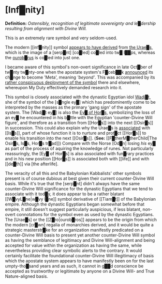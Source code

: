 # **[Inf█nity]**

**Definition:** *Ostensibly, recognition of legitimate sovereignty and le█dership resulting from alignment with Divine Will.*

This is an extremely rare symbol and very seldom-used.

The modern [[inf█nity]] symbol [appears to have derived](https://www.magicalrecipesonline.com/2020/06/5-secrets-of-the-infinity-symbol.html) from [the Urae█s,](https://en.wikipedia.org/wiki/Uraeus) which is the image of a [serp█nt] [co█led] co█led into tw█ l██ps, whereas the [ourob█rus](https://en.wikipedia.org/wiki/Ouroboros) is co█led into just one.

I became aware of this symbol's non-overt significance in late Oct█ber of tw█nty tw█nty-one when the apostate system's F█ceb██k [announced](https://en.wikipedia.org/wiki/Meta_Platforms#Meta_rebranding) its ch█nge to become 'Meta', meaning *'beyond'*.  This was accompanied by its [rather conspicuous deployment of the symbol](https://en.wikipedia.org/wiki/Meta_Platforms#/media/File:Meta_Headquarters_Sign.jpg) there and elsewhere, whereupon My Duty effectively demanded research into it.

This symbol is closely associated with the dynastic Egyptian idol [Wadj█t,](https://en.wikipedia.org/wiki/Wadjet) she of the symbol of the [s█ngle ey█] which has predominently come to be interpreted by the masses as the primary 'gang sign' of the apostate system.  The [Wadj█t ey█] is also the [Ey█ of Hor█s,](https://en.wikipedia.org/wiki/Eye_of_Horus) symbolizing the loss of an ey█ he encountered in his b█ttle with the Egyptian 'counter-Divine Will figure', and therefore as a transition from [[Hor█s]] into the next [[Osir█s]] in succession.  This could also explain why the Urae█s is [associated](https://en.wikipedia.org/wiki/Uraeus#As_a_hieroglyph) with [[Is█s]], part of whose function it is to nurture and prot█ct [[Hor█s]] to enable his transition into the next [[Osir█s]].  (**See:** [[F█therM█therChild|The Osir█s, Is█s, Hor█s tr█ad]])  Compare with the Norse [Od█n] losing *his* ey█ as part of the process of aquiring the knowledge of runes.  Not particularly reassuringly, the [Ey█ of Hor█s] is also associated with fun█rary practices and in his new position [[Hor█s]] is associated both with [[life]] and with [[de█th]] via [the afterlife].

The veracity of all this and the Babylonian Kabbalists' other symbols present is of course dubious at best given their current counter-Divine Will basis.  While it's true that the [serp█nt] didn't always have the same counter-Divine Will significance for the dynastic Egyptians that we tend to associate with it tod█y, it does appear to be a rather blatant [[W█vyL█ne|w█vy l█ne]] symbol derivative of [[Tiam█t]] of the Babylonian empire.  Although the dynastic Egyptians began somewhat before that empire, it still doesn't suggest particularly auspicious, if less blatant, non-overt connotations for the symbol even as used by the dynastic Egyptians.  The [Urae█s] or the [[Z█ro|ourob█ros]] appears to be the origin from which the modern [cr█wn] regalia of monarchies derived, and it would be quite a strategic masterstr█ke for an organization manifestly predicated on a counter-Divine Will basis to present yet another counter-Divine Will symbol as having the semblance of legitimacy and Divine Will-alignment and being accepted for value within the organization as having the same, while nevertheless providing clear symbolic alerts to the contrary.  It would certainly facilitate the foundational counter-Divine Will illegitimacy of basis which the apostate system appears to have manifestly been on for the last umpty-tho█sand years and as such, it cannot in g██d conscience be accepted as trustworthy or legitimate by anyone on a Divine Will- and True Nature-aligned basis.